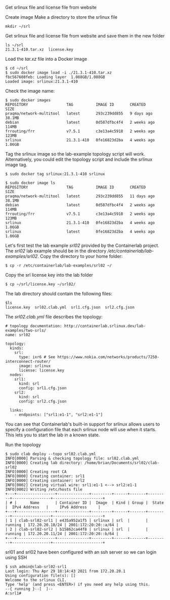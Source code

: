 
Get srlinux file and license file from website

Create image
Make a directory to store the srlinux file

```
mkdir ~/srl
```

Get srlinux file and license file from website and save them in the new folder

```
ls ~/srl
21.3.1-410.tar.xz  license.key
```

Load the *tar.xz* file into a Docker image

```
$ cd ~/srl
$ sudo docker image load -i ./21.3.1-410.tar.xz
fbc567608feb: Loading layer  1.088GB/1.088GB
Loaded image: srlinux:21.3.1-410
```

Check the image name:

```
$ sudo docker images
REPOSITORY                 TAG          IMAGE ID       CREATED       SIZE
praqma/network-multitool   latest       293c239dd855   9 days ago    38.1MB
debian                     latest       0d587dfbc4f4   2 weeks ago   114MB
frrouting/frr              v7.5.1       c3e13a4c5918   2 weeks ago   123MB
srlinux                    21.3.1-410   0fe16823d2ba   4 weeks ago   1.06GB
```

Tag the srlinux image so the lab-example topology script will work. Alternatively, you could edit the topology script and include the srlinux image tag.

```
$ sudo docker tag srlinux:21.3.1-410 srlinux
```
```
$ sudo docker image ls
REPOSITORY                 TAG          IMAGE ID       CREATED       SIZE
praqma/network-multitool   latest       293c239dd855   11 days ago   38.1MB
debian                     latest       0d587dfbc4f4   2 weeks ago   114MB
frrouting/frr              v7.5.1       c3e13a4c5918   2 weeks ago   123MB
srlinux                    21.3.1-410   0fe16823d2ba   4 weeks ago   1.06GB
srlinux                    latest       0fe16823d2ba   4 weeks ago   1.06GB
```

Let's first test the lab example *srl02* provided by the Containerlab project. The *srl02* lab example should be in the directory */etc/containerlab/lab-examples/srl02*. Copy the directory to your home folder:

```
$ cp -r /etc/containerlab/lab-examples/srl02 ~/
```

Copy the srl license key into the lab folder

```
$ cp ~/srl/license.key ~/srl02/
```

The lab directory should contain the following files:

```
$ls
license.key  srl02.clab.yml  srl1.cfg.json  srl2.cfg.json
```

The *srl02.clab.yml* file describes the topology:

```
# topology documentation: http://containerlab.srlinux.dev/lab-examples/two-srls/
name: srl02

topology:
  kinds:
    srl:
      type: ixr6 # See https://www.nokia.com/networks/products/7250-interconnect-router/
      image: srlinux
      license: license.key
  nodes:
    srl1:
      kind: srl
      config: srl1.cfg.json
    srl2:
      kind: srl
      config: srl2.cfg.json

  links:
    - endpoints: ["srl1:e1-1", "srl2:e1-1"]
```




You can see that Containerlab's built-in support for srlinux allows users to specify a configuration file that each srlinux node will use when it starts. This lets you to start the lab in a known state.

Run the topology

```
$ sudo clab deploy --topo srl02.clab.yml
INFO[0000] Parsing & checking topology file: srl02.clab.yml 
INFO[0000] Creating lab directory: /home/brian/Documents/srl02/clab-srl02 
INFO[0000] Creating root CA                             
INFO[0000] Creating container: srl1                     
INFO[0000] Creating container: srl2                     
INFO[0002] Creating virtual wire: srl1:e1-1 <--> srl2:e1-1 
INFO[0002] Writing /etc/hosts file                      
+---+-----------------+--------------+---------+------+-------+---------+-----------------+----------------------+
| # |      Name       | Container ID |  Image  | Kind | Group |  State  |  IPv4 Address   |     IPv6 Address     |
+---+-----------------+--------------+---------+------+-------+---------+-----------------+----------------------+
| 1 | clab-srl02-srl1 | e435a952a1f5 | srlinux | srl  |       | running | 172.20.20.10/24 | 2001:172:20:20::a/64 |
| 2 | clab-srl02-srl2 | b15862ca44f8 | srlinux | srl  |       | running | 172.20.20.11/24 | 2001:172:20:20::b/64 |
+---+-----------------+--------------+---------+------+-------+---------+-----------------+----------------------+
```

srl01 and srl02 have been configured with an ssh server so we can login using SSH

```
$ ssh admin@clab-srl02-srl1
Last login: Thu Apr 29 18:14:43 2021 from 172.20.20.1
Using configuration file(s): []
Welcome to the srlinux CLI.
Type 'help' (and press <ENTER>) if you need any help using this.
--{ running }--[  ]--                                                           
A:srl1#
```








